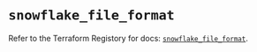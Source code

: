 # `snowflake_file_format`

Refer to the Terraform Registory for docs: [`snowflake_file_format`](https://registry.terraform.io/providers/snowflake-labs/snowflake/0.63.0/docs/resources/file_format).
